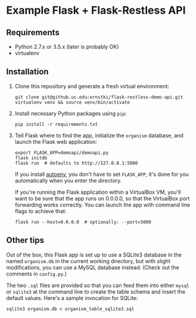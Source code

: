 # Example Flask + Flask-Restless API

## Requirements

* Python 2.7.x or 3.5.x (later is probably OK)
* virtualenv

## Installation

1. Clone this repository and generate a fresh virtual environment:

    ```
    git clone git@github.uc.edu:ernstki/flask-restless-demo-api.git
    virtualenv venv && source venv/bin/activate
    ```

2. Install necessary Python packages using `pip`:

    ```
    pip install -r requirements.txt
    ```

3. Tell Flask where to find the app, initialize the `organism` database, and
   launch the Flask web application:

    ```
    export FLASK_APP=demoapi/demoapi.py
    flask initdb
    flask run  # defaults to http://127.0.0.1:5000
    ```

    If you install [autoenv], you don't have to set `FLASK_APP`, it's done for
    you automatically when you enter the directory.

    If you're running the Flask application within a VirtualBox VM, you'll want
    to be sure that the app runs on 0.0.0.0, so that the VirtualBox port
    forwarding works correctly. You can launch the app with command line flags
    to achieve that:

    ```
    flask run --host=0.0.0.0  # optionally: --port=5000
    ```

## Other tips

Out of the box, this Flask app is set up to use a SQLite3 database in the
named `organism.db` in the current working directory, but with slight
modifications, you can use a MySQL database instead. (Check out the comments
in `config.py`.)

The two `.sql` files are provided so that you can feed them into either
`mysql` or `sqlite3` at the command line to create the table schema and insert
the default values. Here's a sample invocation for SQLite:

```
sqlite3 organism.db < organism_table_sqlite3.sql
```

[autoenv]: https://github.com/kennethreitz/autoenv
